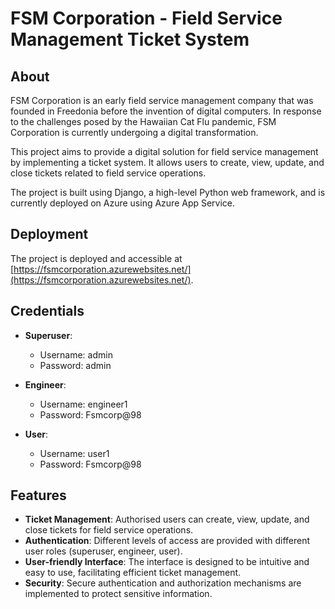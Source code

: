 # FSM Corporation - Field Service Management Ticket System

## About

FSM Corporation is an early field service management company that was founded in Freedonia before the invention of digital computers. In response to the challenges posed by the Hawaiian Cat Flu pandemic, FSM Corporation is currently undergoing a digital transformation.

This project aims to provide a digital solution for field service management by implementing a ticket system. It allows users to create, view, update, and close tickets related to field service operations.

The project is built using Django, a high-level Python web framework, and is currently deployed on Azure using Azure App Service.

## Deployment

The project is deployed and accessible at [https://fsmcorporation.azurewebsites.net/](https://fsmcorporation.azurewebsites.net/).

## Credentials

- **Superuser**: 
  - Username: admin
  - Password: admin

- **Engineer**:
  - Username: engineer1
  - Password: Fsmcorp@98

- **User**:
  - Username: user1
  - Password: Fsmcorp@98

## Features

- **Ticket Management**: Authorised users can create, view, update, and close tickets for field service operations.
- **Authentication**: Different levels of access are provided with different user roles (superuser, engineer, user).
- **User-friendly Interface**: The interface is designed to be intuitive and easy to use, facilitating efficient ticket management.
- **Security**: Secure authentication and authorization mechanisms are implemented to protect sensitive information.
